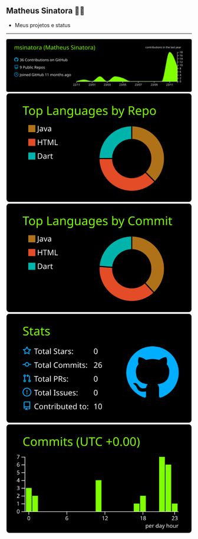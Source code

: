 ## Matheus Sinatora 👨‍💻
- Meus projetos e status 
---

[![](https://raw.githubusercontent.com/msinatora/msinatora/master/profile-summary-card-output/chartreuse_dark/0-profile-details.svg)]()
[![](https://raw.githubusercontent.com/msinatora/msinatora/master/profile-summary-card-output/chartreuse_dark/1-repos-per-language.svg)](https://github.com/vn7n24fzkq/github-profile-summary-cards) [![](https://raw.githubusercontent.com/msinatora/msinatora/master/profile-summary-card-output/chartreuse_dark/2-most-commit-language.svg)](https://github.com/vn7n24fzkq/github-profile-summary-cards)
[![](https://raw.githubusercontent.com/msinatora/msinatora/master/profile-summary-card-output/chartreuse_dark/3-stats.svg)](https://github.com/vn7n24fzkq/github-profile-summary-cards) [![](https://raw.githubusercontent.com/msinatora/msinatora/master/profile-summary-card-output/chartreuse_dark/4-productive-time.svg)](https://github.com/vn7n24fzkq/github-profile-summary-cards)

